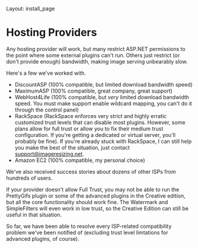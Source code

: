 Layout: install_page

# Hosting Providers

Any hosting provider will work, but many restrict ASP.NET permissions to the point where some external plugins can't run. Others just restrict (or don't provide enough) bandwidth, making image serving unbearably slow. 

Here's a few we've worked with.

* DiscountASP (100% compatible, but limited download bandwidth speed)
* MaximumASP (100% compatible, great company, great support)
* WebHost4Life (100% compatible,  but *very* limited download bandwidth speed. You must make support enable wildcard mapping, you can't do it through the control panel)
* RackSpace (RackSpace enforces very strict and highly erratic customized trust levels that can disable most plugins. However, some plans allow for full trust or allow you to fix their medium trust configuration. If you're getting a dedicated or virtual server, you'll probably be fine). If you're already stuck with RackSpace, I can still help you make the best of the situation, just contact support@imageresizing.net.
* Amazon EC2 (100% compatible, my personal choice)

We've also received success stories about dozens of other ISPs from hundreds of users. 

If your provider doesn't allow Full Trust, you may not be able to run the PrettyGifs plugin or some of the advanced plugins in the Creative edition, but all the core functionality should work fine. The Watermark and SimpleFilters will even work in low trust, so the Creative Edition can still be useful in that situation.

So far, we have  been able to resolve every ISP-related compatibility problem we've been notified of (excluding trust level limtations for advanced plugins, of course).

